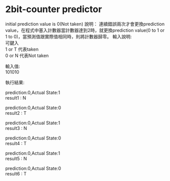 # 2bit-counter predictor
initial prediction value is 0(Not taken)
說明：
連續錯誤兩次才會更換prediction value，在程式中塞入計數器當計數器達到2時，就更換prediction value(0 to 1 or 1 to 0)，當預測值跟實際值相同時，則將計數器歸零。
輸入說明:  
可鍵入  
1 or T 代表taken  
0 or N 代表Not taken  

輸入值:  
101010  

執行結果:     

prediction:0,Actual State:1      
result1 : N      
    
prediction:0,Actual State:0    
result2 : T    
    
prediction:0,Actual State:1    
result3 : N    
    
prediction:0,Actual State:0    
result4 : T    
    
prediction:0,Actual State:1    
result5 : N    
    
prediction:0,Actual State:0    
result6 : T    
    
